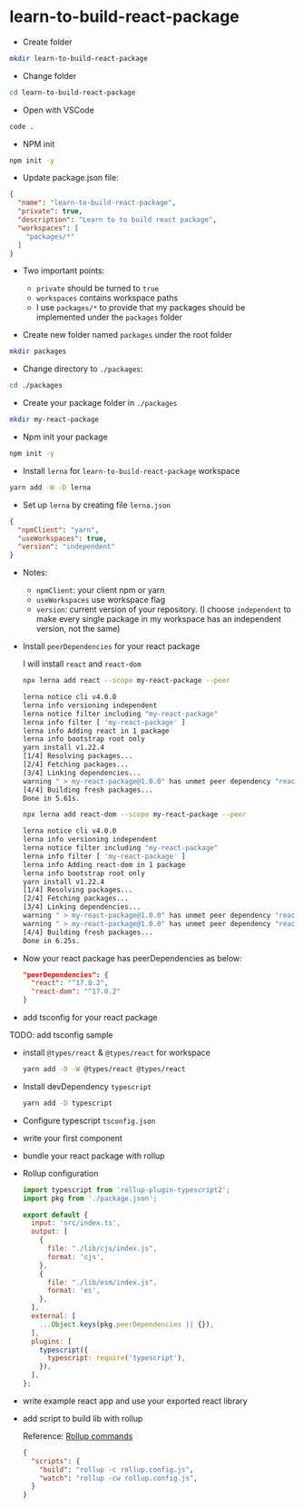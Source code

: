 # learn-to-build-react-package

- Create folder

```sh
mkdir learn-to-build-react-package
```

- Change folder

```sh
cd learn-to-build-react-package
```

- Open with VSCode

```sh
code .
```

- NPM init

```sh
npm init -y
```

- Update package.json file:

```json
{
  "name": "learn-to-build-react-package",
  "private": true,
  "description": "Learn to to build react package",
  "workspaces": [
    "packages/*"
  ]
}
```

- Two important points:

  - `private` should be turned to `true`
  - `workspaces` contains workspace paths
  - I use `packages/*` to provide that my packages should be implemented under the `packages` folder

- Create new folder named `packages` under the root folder

```sh
mkdir packages
```

- Change directory to `./packages`:

```sh
cd ./packages
```

- Create your package folder in `./packages`

```sh
mkdir my-react-package
```

- Npm init your package

```sh
npm init -y
```

- Install `lerna` for `learn-to-build-react-package` workspace

```sh
yarn add -W -D lerna
```

- Set up `lerna` by creating file `lerna.json`

```json
{
  "npmClient": "yarn",
  "useWorkspaces": true,
  "version": "independent"
}
```

- Notes:
  - `npmClient`: your client npm or yarn
  - `useWorkspaces` use workspace flag
  - `version`: current version of your repository. (I choose `independent` to make every single package in my workspace has an independent version, not the same)

- Install `peerDependencies` for your react package

  I will install `react` and `react-dom`
  
  ```sh
  npx lerna add react --scope my-react-package --peer
  
  lerna notice cli v4.0.0
  lerna info versioning independent
  lerna notice filter including "my-react-package"
  lerna info filter [ 'my-react-package' ]
  lerna info Adding react in 1 package
  lerna info bootstrap root only
  yarn install v1.22.4
  [1/4] Resolving packages...
  [2/4] Fetching packages...
  [3/4] Linking dependencies...
  warning " > my-react-package@1.0.0" has unmet peer dependency "react@^17.0.2".
  [4/4] Building fresh packages...
  Done in 5.61s.
  ```
  
  ```sh
  npx lerna add react-dom --scope my-react-package --peer

  lerna notice cli v4.0.0
  lerna info versioning independent
  lerna notice filter including "my-react-package"
  lerna info filter [ 'my-react-package' ]
  lerna info Adding react-dom in 1 package
  lerna info bootstrap root only
  yarn install v1.22.4
  [1/4] Resolving packages...
  [2/4] Fetching packages...
  [3/4] Linking dependencies...
  warning " > my-react-package@1.0.0" has unmet peer dependency "react@^17.0.2".
  warning " > my-react-package@1.0.0" has unmet peer dependency "react-dom@^17.0.2".
  [4/4] Building fresh packages...
  Done in 6.25s.
  ```

- Now your react package has peerDependencies as below:

  ```json
  "peerDependencies": {
    "react": "^17.0.2",
    "react-dom": "^17.0.2"
  }
  ```

- add tsconfig for your react package

TODO: add tsconfig sample

- install `@types/react` & `@types/react` for workspace

  ```sh
  yarn add -D -W @types/react @types/react
  ```

- Install devDependency `typescript`

  ```sh
  yarn add -D typescript
  ```

- Configure typescript `tsconfig.json`
- write your first component
- bundle your react package with rollup
- Rollup configuration
  
  ```js
  import typescript from 'rollup-plugin-typescript2';
  import pkg from './package.json';

  export default {
    input: 'src/index.ts',
    output: [
      {
        file: "./lib/cjs/index.js",
        format: 'cjs',
      },
      {
        file: "./lib/esm/index.js",
        format: 'es',
      },
    ],
    external: [
      ...Object.keys(pkg.peerDependencies || {}),
    ],
    plugins: [
      typescript({
        typescript: require('typescript'),
      }),
    ],
  };
  ```

- write example react app and use your exported react library

- add script to build lib with rollup

  Reference: [Rollup commands](https://rollupjs.org/guide/en/#command-line-flags)

  ```json
  {
    "scripts": {
      "build": "rollup -c rollup.config.js",
      "watch": "rollup -cw rollup.config.js",
    }
  }
  ```
